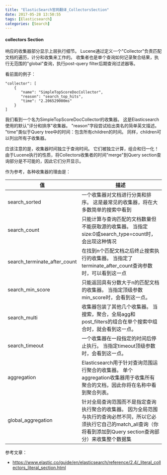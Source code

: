 ```yaml
---
title: "ElasticSearch官网翻译_CollectorsSection"
date: 2017-05-28 13:50:55
tags: [Elasticsearch]
categories: [Search]
---
```


#### collectors Section

响应的收集器部分显示上层执行细节。 Lucene通过定义一个"Collector"负责匹配文档的遍历，计分和收集来工作的。 收集者也是单个查询如何记录聚合结果，执行无范围的"global"查询，执行post-query filter后期查询过滤器等。

看前面的例子：

```
"collector": [
    {
       "name": "SimpleTopScoreDocCollector",
       "reason": "search_top_hits",
       "time": "2.206529000ms"
    }
]
```

我们看到一个名为SimpleTopScoreDocCollector的收集器。 这是Elasticsearch使用的默认"评分和排序"收集器。 "reason"字段尝试给出类名的简单英文描述。 "time"类似于Query tree中的时间：包含所有children的时间。 同样，children可以列出所有子收集器。

应该注意的是，收集器时间独立于查询时间。 它们被独立计算，组合和归一化！ 由于Lucene执行的性质，将Collectors收集者的时间"merge"到Query section查询部分是不可能的，因此它们分开显示。

作为参考，各种收集器的理由是：

值|描述
---|---
search_sorted|一个收集器对文档进行分类和排序。 这是最常见的收集器，将在大多数简单的搜索中看到
search_count|只能计算与查询匹配的文档数量但不能获取源的收集器。 当指定size:0或search_type=count时，会出现这种情况
search_terminate_after_count|在找到n个匹配文档之后终止搜索执行的收集器。 当指定了terminate_after_count查询参数时，可以看到这一点
search_min_score|只能返回具有分数大于n的匹配文档的收集器。 当指定顶级参数min_score时，会看到这一点。
search_multi|收集器包装了其他几个收集器。 当搜索，聚合，全局agg和post_filters的组合在单个搜索中组合时，就会看到这一点。
search_timeout|一个收集器在一段指定的时间后停止执行。 当指定timeout顶级参数时，会看到这一点。
aggregation|Elasticsearch用于针对查询范围运行聚合的收集器。 单个aggregation收集器用于收集所有聚合的文档，因此你将在名称中看到聚合列表。
global_aggregation|针对全局查询范围而不是指定查询执行聚合的收集器。 因为全局范围与执行的查询必然不同，所以它必须执行它自己的match_all查询（你将看到添加到Query section查询部分）来收集整个数据集

参考文章：

- https://www.elastic.co/guide/en/elasticsearch/reference/2.4/_literal_collectors_literal_section.html

